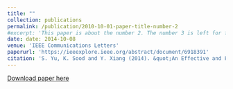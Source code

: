 ```yaml
---
title: ""
collection: publications
permalink: /publication/2010-10-01-paper-title-number-2
#excerpt: 'This paper is about the number 2. The number 3 is left for future work.'
date: date: 2014-10-08
venue: 'IEEE Communications Letters'
paperurl: 'https://ieeexplore.ieee.org/abstract/document/6918391'
citation: 'S. Yu, K. Sood and Y. Xiang (2014). &quot;An Effective and Feasible Traceback Scheme in Mobile Internet Environment.&quot; <i>IEEE Communications Letters 1</i>. 1(2).'
---
```



[Download paper here](https://ieeexplore.ieee.org/abstract/document/6918391)

